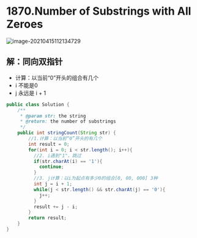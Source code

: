 # 1870.Number of Substrings with All Zeroes

![image-20210415112134729](https://raw.githubusercontent.com/TWDH/Leetcode-From-Zero/pictures/img/image-20210415112134729.png)

## 解：同向双指针

* 计算：以当前“0”开头的组合有几个
* i 不能是0
* j 永远是 i + 1

```java
public class Solution {
    /**
     * @param str: the string
     * @return: the number of substrings 
     */
    public int stringCount(String str) {
        //1.计算：以当前“0”开头的有几个
        int result = 0;
        for(int i = 0; i < str.length(); i++){
          //2. i遇到"1"，跳过
          if(str.charAt(i) == '1'){
            continue;
          }
          //3. j计算：以i为起点有多少0的组合[0, 00, 000] 3种
          int j = i + 1;
          while(j < str.length() && str.charAt(j) == '0'){
            j++;
          }
          result += j - i;
        }
        return result;
    }
}
```

